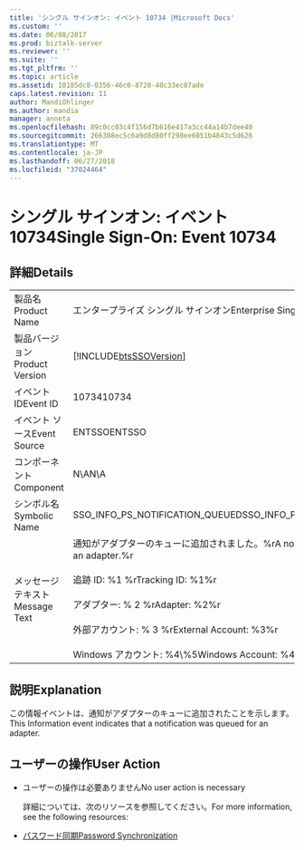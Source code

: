 ```yaml
---
title: 'シングル サインオン: イベント 10734 |Microsoft Docs'
ms.custom: ''
ms.date: 06/08/2017
ms.prod: biztalk-server
ms.reviewer: ''
ms.suite: ''
ms.tgt_pltfrm: ''
ms.topic: article
ms.assetid: 10185dc8-0356-46c0-8720-40c33ec07ade
caps.latest.revision: 11
author: MandiOhlinger
ms.author: mandia
manager: anneta
ms.openlocfilehash: 89c0cc03c4f156d7b616e417a3cc44a14b7dee40
ms.sourcegitcommit: 266308ec5c6a9d8d80ff298ee6051b4843c5d626
ms.translationtype: MT
ms.contentlocale: ja-JP
ms.lasthandoff: 06/27/2018
ms.locfileid: "37024464"
---
```

# <a name="single-sign-on-event-10734"></a><span data-ttu-id="c675a-102">シングル サインオン: イベント 10734</span><span class="sxs-lookup"><span data-stu-id="c675a-102">Single Sign-On: Event 10734</span></span>
## <a name="details"></a><span data-ttu-id="c675a-103">詳細</span><span class="sxs-lookup"><span data-stu-id="c675a-103">Details</span></span>  

|                 |                                                                                                                                                                            |
|-----------------|----------------------------------------------------------------------------------------------------------------------------------------------------------------------------|
|  <span data-ttu-id="c675a-104">製品名</span><span class="sxs-lookup"><span data-stu-id="c675a-104">Product Name</span></span>   |                                                                         <span data-ttu-id="c675a-105">エンタープライズ シングル サインオン</span><span class="sxs-lookup"><span data-stu-id="c675a-105">Enterprise Single Sign-On</span></span>                                                                          |
| <span data-ttu-id="c675a-106">製品バージョン</span><span class="sxs-lookup"><span data-stu-id="c675a-106">Product Version</span></span> |                                                         [!INCLUDE[btsSSOVersion](../includes/btsssoversion-md.md)]                                                         |
|    <span data-ttu-id="c675a-107">イベント ID</span><span class="sxs-lookup"><span data-stu-id="c675a-107">Event ID</span></span>     |                                                                                   <span data-ttu-id="c675a-108">10734</span><span class="sxs-lookup"><span data-stu-id="c675a-108">10734</span></span>                                                                                    |
|  <span data-ttu-id="c675a-109">イベント ソース</span><span class="sxs-lookup"><span data-stu-id="c675a-109">Event Source</span></span>   |                                                                                   <span data-ttu-id="c675a-110">ENTSSO</span><span class="sxs-lookup"><span data-stu-id="c675a-110">ENTSSO</span></span>                                                                                   |
|    <span data-ttu-id="c675a-111">コンポーネント</span><span class="sxs-lookup"><span data-stu-id="c675a-111">Component</span></span>    |                                                                                    <span data-ttu-id="c675a-112">N\A</span><span class="sxs-lookup"><span data-stu-id="c675a-112">N\A</span></span>                                                                                     |
|  <span data-ttu-id="c675a-113">シンボル名</span><span class="sxs-lookup"><span data-stu-id="c675a-113">Symbolic Name</span></span>  |                                                                      <span data-ttu-id="c675a-114">SSO_INFO_PS_NOTIFICATION_QUEUED</span><span class="sxs-lookup"><span data-stu-id="c675a-114">SSO_INFO_PS_NOTIFICATION_QUEUED</span></span>                                                                       |
|  <span data-ttu-id="c675a-115">メッセージ テキスト</span><span class="sxs-lookup"><span data-stu-id="c675a-115">Message Text</span></span>   | <span data-ttu-id="c675a-116">通知がアダプターのキューに追加されました。%r</span><span class="sxs-lookup"><span data-stu-id="c675a-116">A notification was queued for an adapter.%r</span></span><br /><br /> <span data-ttu-id="c675a-117">追跡 ID: %1 %r</span><span class="sxs-lookup"><span data-stu-id="c675a-117">Tracking ID: %1%r</span></span><br /><br /> <span data-ttu-id="c675a-118">アダプター: % 2 %r</span><span class="sxs-lookup"><span data-stu-id="c675a-118">Adapter: %2%r</span></span><br /><br /> <span data-ttu-id="c675a-119">外部アカウント: % 3 %r</span><span class="sxs-lookup"><span data-stu-id="c675a-119">External Account: %3%r</span></span><br /><br /> <span data-ttu-id="c675a-120">Windows アカウント: %4\\%5</span><span class="sxs-lookup"><span data-stu-id="c675a-120">Windows Account: %4\\%5</span></span> |

## <a name="explanation"></a><span data-ttu-id="c675a-121">説明</span><span class="sxs-lookup"><span data-stu-id="c675a-121">Explanation</span></span>  
 <span data-ttu-id="c675a-122">この情報イベントは、通知がアダプターのキューに追加されたことを示します。</span><span class="sxs-lookup"><span data-stu-id="c675a-122">This Information event indicates that a notification was queued for an adapter.</span></span>  

## <a name="user-action"></a><span data-ttu-id="c675a-123">ユーザーの操作</span><span class="sxs-lookup"><span data-stu-id="c675a-123">User Action</span></span>  

- <span data-ttu-id="c675a-124">ユーザーの操作は必要ありません</span><span class="sxs-lookup"><span data-stu-id="c675a-124">No user action is necessary</span></span>  

  <span data-ttu-id="c675a-125">詳細については、次のリソースを参照してください。</span><span class="sxs-lookup"><span data-stu-id="c675a-125">For more information, see the following resources:</span></span>  

- [<span data-ttu-id="c675a-126">パスワード同期</span><span class="sxs-lookup"><span data-stu-id="c675a-126">Password Synchronization</span></span>](../core/password-synchronization2.md)
